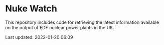 # Nuke Watch

This repository includes code for retrieving the latest information available on the output of EDF nuclear power plants in the UK.

Last updated: 2022-01-20 06:09